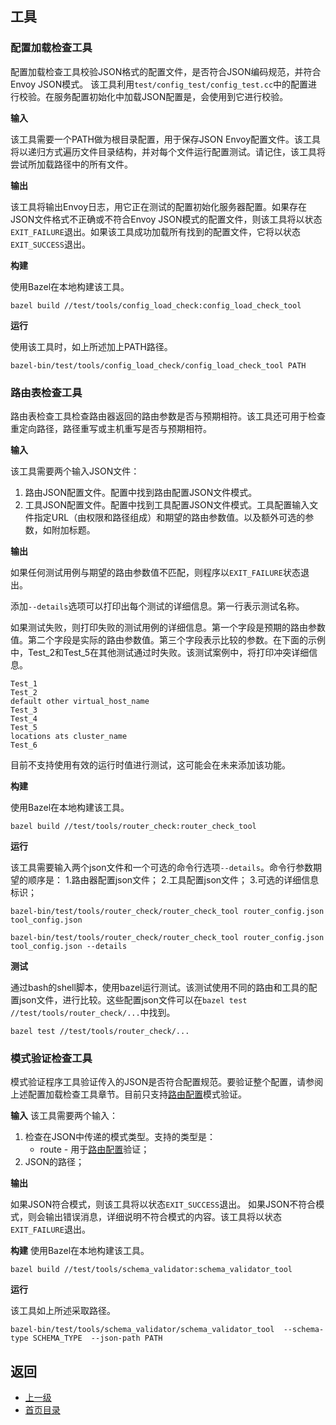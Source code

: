 ## 工具

### 配置加载检查工具

配置加载检查工具校验JSON格式的配置文件，是否符合JSON编码规范，并符合Envoy JSON模式。 该工具利用`test/config_test/config_test.cc`中的配置进行校验。在服务配置初始化中加载JSON配置是，会使用到它进行校验。

**输入**

该工具需要一个PATH做为根目录配置，用于保存JSON Envoy配置文件。该工具将以递归方式遍历文件目录结构，并对每个文件运行配置测试。请记住，该工具将尝试所加载路径中的所有文件。

**输出**

该工具将输出Envoy日志，用它正在测试的配置初始化服务器配置。如果存在JSON文件格式不正确或不符合Envoy JSON模式的配置文件，则该工具将以状态`EXIT_FAILURE`退出。如果该工具成功加载所有找到的配置文件，它将以状态`EXIT_SUCCESS`退出。

**构建**

使用Bazel在本地构建该工具。

`bazel build //test/tools/config_load_check:config_load_check_tool`

**运行**

使用该工具时，如上所述加上PATH路径。

`bazel-bin/test/tools/config_load_check/config_load_check_tool PATH`


### 路由表检查工具

路由表检查工具检查路由器返回的路由参数是否与预期相符。该工具还可用于检查重定向路径，路径重写或主机重写是否与预期相符。

**输入**

该工具需要两个输入JSON文件：

1. 路由JSON配置文件。配置中找到路由配置JSON文件模式。
2. 工具JSON配置文件。配置中找到工具配置JSON文件模式。工具配置输入文件指定URL（由权限和路径组成）和期望的路由参数值。以及额外可选的参数，如附加标题。

**输出**

如果任何测试用例与期望的路由参数值不匹配，则程序以`EXIT_FAILURE`状态退出。

添加`--details`选项可以打印出每个测试的详细信息。第一行表示测试名称。

如果测试失败，则打印失败的测试用例的详细信息。第一个字段是预期的路由参数值。第二个字段是实际的路由参数值。第三个字段表示比较的参数。在下面的示例中，Test_2和Test_5在其他测试通过时失败。该测试案例中，将打印冲突详细信息。

```
Test_1
Test_2
default other virtual_host_name
Test_3
Test_4
Test_5
locations ats cluster_name
Test_6
```

目前不支持使用有效的运行时值进行测试，这可能会在未来添加该功能。

**构建**

使用Bazel在本地构建该工具。

`bazel build //test/tools/router_check:router_check_tool`

**运行**

该工具需要输入两个json文件和一个可选的命令行选项`--details`。命令行参数期望的顺序是：
1.路由器配置json文件；
2.工具配置json文件；
3.可选的详细信息标识；

`bazel-bin/test/tools/router_check/router_check_tool router_config.json tool_config.json`

`bazel-bin/test/tools/router_check/router_check_tool router_config.json tool_config.json --details`

**测试**

通过bash的shell脚本，使用bazel运行测试。该测试使用不同的路由和工具的配置json文件，进行比较。这些配置json文件可以在`bazel test //test/tools/router_check/...`中找到。

`bazel test //test/tools/router_check/...`


### 模式验证检查工具
模式验证程序工具验证传入的JSON是否符合配置规范。要验证整个配置，请参阅上述配置加载检查工具章节。目前只支持[路由配置](../v1APIreference/HTTPRouteconfiguration.md)模式验证。

**输入**
该工具需要两个输入：

1. 检查在JSON中传递的模式类型。支持的类型是：
    - route - 用于[路由配置](../v1APIreference/HTTPRouteconfiguration.md)验证；
2. JSON的路径；

**输出**

如果JSON符合模式，则该工具将以状态`EXIT_SUCCESS`退出。 如果JSON不符合模式，则会输出错误消息，详细说明不符合模式的内容。该工具将以状态`EXIT_FAILURE`退出。

**构建**
使用Bazel在本地构建该工具。

`bazel build //test/tools/schema_validator:schema_validator_tool`

**运行**

该工具如上所述采取路径。

`bazel-bin/test/tools/schema_validator/schema_validator_tool  --schema-type SCHEMA_TYPE  --json-path PATH`


## 返回
- [上一级](../Buildingandinstallation.md)
- [首页目录](../README.md)
